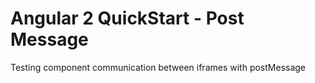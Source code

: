 # Angular 2 QuickStart - Post Message

Testing component communication between iframes with postMessage